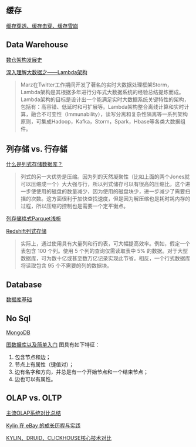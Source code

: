## 缓存
[缓存穿透、缓存击穿、缓存雪崩](https://www.damon8.cn/2020/07/27/mq-01/)

## Data Warehouse
[数仓架构发展史](https://www.cnblogs.com/data-magnifier/p/14128335.html)

[深入理解大数据之——Lambda架构](https://jiang-hao.com/articles/2019/big-data-lambda-architecture.html)
>Marz在Twitter工作期间开发了著名的实时大数据处理框架Storm，Lambda架构是其根据多年进行分布式大数据系统的经验总结提炼而成。Lambda架构的目标是设计出一个能满足实时大数据系统关键特性的架构，包括有：高容错、低延时和可扩展等。Lambda架构整合离线计算和实时计算，融合不可变性（Immunability），读写分离和复杂性隔离等一系列架构原则，可集成Hadoop，Kafka，Storm，Spark，Hbase等各类大数据组件。


## 列存储 vs. 行存储

[什么是列式存储数据库？](https://blog.csdn.net/NIeson2012/article/details/79551337)
>列式的另一大优势是压缩。因为列的天然凝聚性（比如上面的两个Jones就可以压缩成一个）大大强与行，所以列式储存可以有很高的压缩比，这个进一步使使用的磁盘的数量减少，因为使用的磁盘块少，进一步减少了需要扫描的次数。这方面很利于加快查找速度，但是因为解压缩也是耗时耗内存的过程，所以压缩的控制也是需要一个定平衡点。

[列存储格式Parquet浅析](https://www.jianshu.com/p/47b39ae336d5)

[Redshift列式存储](https://docs.amazonaws.cn/redshift/latest/dg/c_columnar_storage_disk_mem_mgmnt.html)
>实际上，通过使用具有大量列和行的表，可大幅提高效率。例如，假定一个表包含 100 个列。使用 5 个列的查询仅需读取表中 5% 的数据。对于大型数据库，可为数十亿或甚至数万亿记录实现此节省。相反，一个行式数据库将读取包含 95 个不需要的列的数据块。

## Database

[数据库基础](DB_fundamental.md)

## No Sql

[MongoDB](MongoDB.md)

[图数据库以及简单入门](https://blog.csdn.net/xlgen157387/article/details/79085901)
图具有如下特征：
1. 包含节点和边；
2. 节点上有属性（键值对）；
3. 边有名字和方向，并总是有一个开始节点和一个结束节点；
4. 边也可以有属性。

## OLAP vs. OLTP

[主流OLAP系统对比总结](https://zhuanlan.zhihu.com/p/38767561)

[Kylin 在 eBay 的成长历程与实践](https://www.infoq.cn/article/56vdaS7pwu2iexe4ukv0)

[KYLIN、DRUID、CLICKHOUSE核心技术对比](http://www.jackywoo.cn/kylin-druid-clickhouse-comparing/)
